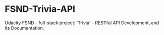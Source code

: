 # FSND-Trivia-API
Udacity FSND - full-stack project: 'Trivia' - RESTful API Development, and Its Documentation.
